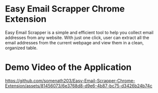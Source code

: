 # Easy Email Scrapper Chrome Extension

Easy Email Scrapper is a simple and efficient tool to help you collect email addresses from any website. With just one click, user can extract all the email addresses from the current webpage and view them in a clean, organized table.

# Demo Video of the Application

https://github.com/somenath203/Easy-Email-Scrapper-Chrome-Extension/assets/81456073/6e3768d8-d9e6-4b87-bc75-d3426b24b74c


